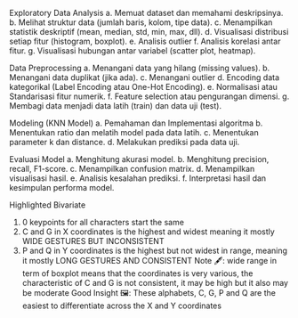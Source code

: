 Exploratory Data Analysis
a. Memuat dataset dan memahami deskripsinya.
b. Melihat struktur data (jumlah baris, kolom, tipe data).
c. Menampilkan statistik deskriptif (mean, median, std, min, max, dll).
d. Visualisasi distribusi setiap fitur (histogram, boxplot).
e. Analisis outlier 
f. Analisis korelasi antar fitur.
g. Visualisasi hubungan antar variabel (scatter plot, heatmap).

Data Preprocessing
a. Menangani data yang hilang (missing values).
b. Menangani data duplikat (jika ada).
c. Menangani outlier 
d. Encoding data kategorikal (Label Encoding atau One-Hot Encoding).
e. Normalisasi atau Standarisasi fitur numerik.
f. Feature selection atau pengurangan dimensi.
g. Membagi data menjadi data latih (train) dan data uji (test).

Modeling (KNN Model)
a. Pemahaman dan Implementasi algoritma
b. Menentukan ratio dan melatih model pada data latih.
c. Menentukan parameter k dan distance.
d. Melakukan prediksi pada data uji.

Evaluasi Model
a. Menghitung akurasi model.
b. Menghitung precision, recall, F1-score.
c. Menampilkan confusion matrix.
d. Menampilkan visualisasi hasil.
e. Analisis kesalahan prediksi.
f. Interpretasi hasil dan kesimpulan performa model.

Highlighted Bivariate 
1. 0 keypoints for all characters start the same 
2. C and G in X coordinates is the highest and widest meaning it mostly WIDE GESTURES BUT INCONSISTENT 
3. P and Q in Y coordinates is the highest but not widest in range, meaning it mostly LONG GESTURES AND CONSISTENT 
Note 🖋️: wide range in term of boxplot means that the coordinates is very various, the characteristic of C and G is not consistent, it may be high but it also may be moderate 
Good Insight 🖼️: These alphabets, C, G, P and Q are the easiest to differentiate across the X and Y coordinates
